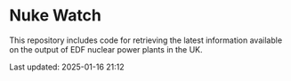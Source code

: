 # Nuke Watch

This repository includes code for retrieving the latest information available on the output of EDF nuclear power plants in the UK.

Last updated: 2025-01-16 21:12